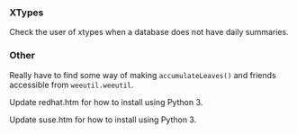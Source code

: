 ### XTypes
Check the user of xtypes when a database does not have daily summaries.

### Other
Really have to find some way of making `accumulateLeaves()` and friends accessible
from `weeutil.weeutil`.

Update redhat.htm for how to install using Python 3.

Update suse.htm for how to install using Python 3.